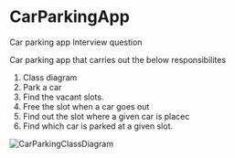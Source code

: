 # CarParkingApp
Car parking app Interview question

Car parking app that carries out the below responsibilites

1. Class diagram
2. Park a car
3. Find the vacant slots.
4. Free the slot when a car goes out
5. Find out the slot where a given car is placec
6. Find which car is parked at a given slot.


![CarParkingClassDiagram](https://user-images.githubusercontent.com/59844362/93564025-b0ccb000-f991-11ea-9fe4-7e2233041fe6.gif)
